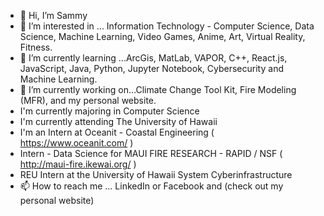 - 👋 Hi, I’m Sammy
- 👀 I’m interested in ... Information Technology - Computer Science, Data Science, Machine Learning, Video Games, Anime, Art, Virtual Reality, Fitness.
- 🌱 I’m currently learning ...ArcGis, MatLab, VAPOR, C++, React.js, JavaScript, Java, Python, Jupyter Notebook, Cybersecurity and Machine Learning.
- 💞️ I’m currently working on...Climate Change Tool Kit, Fire Modeling (MFR), and my personal website.
- I'm currently majoring in Computer Science
- I'm currently attending The University of Hawaii
- I'm an Intern at Oceanit - Coastal Engineering ( https://www.oceanit.com/ )
- Intern - Data Science for MAUI FIRE RESEARCH - RAPID / NSF ( http://maui-fire.ikewai.org/ )
- REU Intern at the University of Hawaii System Cyberinfrastructure
- 📫 How to reach me ... LinkedIn or Facebook and (check out my personal website)
<!---
SammyCode002/SammyCode002 is a ✨ special ✨ repository because its `README.md` (this file) appears on your GitHub profile.
You can click the Preview link to take a look at your changes.
--->
